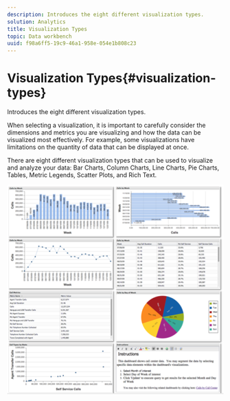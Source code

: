 ```yaml
---
description: Introduces the eight different visualization types.
solution: Analytics
title: Visualization Types
topic: Data workbench
uuid: f98a6ff5-19c9-46a1-958e-054e1b808c23
---
```


# Visualization Types{#visualization-types}

Introduces the eight different visualization types.

When selecting a visualization, it is important to carefully consider the dimensions and metrics you are visualizing and how the data can be visualized most effectively. For example, some visualizations have limitations on the quantity of data that can be displayed at once.

There are eight different visualization types that can be used to visualize and analyze your data: Bar Charts, Column Charts, Line Charts, Pie Charts, Tables, Metric Legends, Scatter Plots, and Rich Text.

![](assets/visualization_types.png)

